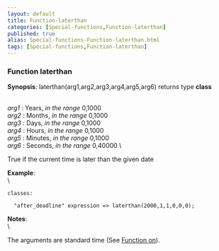 ```yaml
---
layout: default
title: Function-laterthan
categories: [Special-functions,Function-laterthan]
published: true
alias: Special-functions-Function-laterthan.html
tags: [Special-functions,Function-laterthan]
---
```


### Function laterthan

**Synopsis**: laterthan(arg1,arg2,arg3,arg4,arg5,arg6) returns type
**class**

\
 *arg1* : Years, *in the range* 0,1000 \
 *arg2* : Months, *in the range* 0,1000 \
 *arg3* : Days, *in the range* 0,1000 \
 *arg4* : Hours, *in the range* 0,1000 \
 *arg5* : Minutes, *in the range* 0,1000 \
 *arg6* : Seconds, *in the range* 0,40000 \

True if the current time is later than the given date

**Example**:\
 \

~~~~ {.verbatim}
classes:

  "after_deadline" expression => laterthan(2000,1,1,0,0,0);
~~~~

**Notes**:\
 \

The arguments are standard time (See [Function on](#Function-on)).
